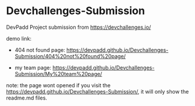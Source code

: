 # Devchallenges-Submission
DevPadd Project submission from https://devchallenges.io/

demo link:

- 404 not found page:
https://devpadd.github.io/Devchallenges-Submission/404%20not%20found%20page/

- my team page:
https://devpadd.github.io/Devchallenges-Submission/My%20team%20page/

note: the page wont opened if you visit the https://devpadd.github.io/Devchallenges-Submission/,
it will only show the readme.md files.
